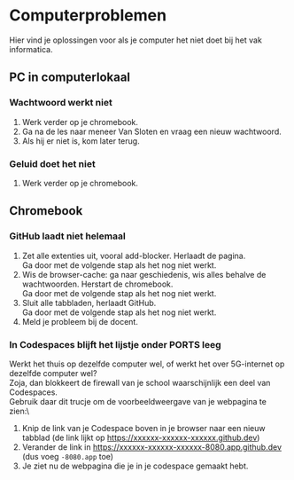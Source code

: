 # Computerproblemen

Hier vind je oplossingen voor als je computer het niet doet bij het vak informatica.

## PC in computerlokaal

### Wachtwoord werkt niet
1. Werk verder op je chromebook.
2. Ga na de les naar meneer Van Sloten en vraag een nieuw wachtwoord.
3. Als hij er niet is, kom later terug.

### Geluid doet het niet
1. Werk verder op je chromebook.

## Chromebook

### GitHub laadt niet helemaal
1. Zet alle extenties uit, vooral add-blocker. Herlaadt de pagina.\
Ga door met de volgende stap als het nog niet werkt.
2. Wis de browser-cache: ga naar geschiedenis, wis alles behalve de wachtwoorden. Herstart de chromebook.\
Ga door met de volgende stap als het nog niet werkt.
3. Sluit alle tabbladen, herlaadt GitHub.\
Ga door met de volgende stap als het nog niet werkt.
4. Meld je probleem bij de docent.

### In Codespaces blijft het lijstje onder PORTS leeg
Werkt het thuis op dezelfde computer wel, of werkt het over 5G-internet op dezelfde computer wel?\
Zoja, dan blokkeert de firewall van je school waarschijnlijk een deel van Codespaces.\
Gebruik daar dit trucje om de voorbeeldweergave van je webpagina te zien:\
1. Knip de link van je Codespace boven in je browser naar een nieuw tabblad (de link lijkt op https://xxxxxx-xxxxxx-xxxxxx.github.dev)
2. Verander de link in https://xxxxxx-xxxxxx-xxxxxx-8080.app.github.dev (dus voeg `-8080.app` toe)
3. Je ziet nu de webpagina die je in je codespace gemaakt hebt.

